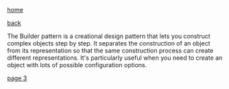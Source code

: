 [home](./page01.md)

[back](./page01.md)

The Builder pattern is a creational design pattern that lets you construct complex objects step by step. It separates the construction of an object from its representation so that the same construction process can create different representations. It's particularly useful when you need to create an object with lots of possible configuration options.

[page 3](./page03.md)
